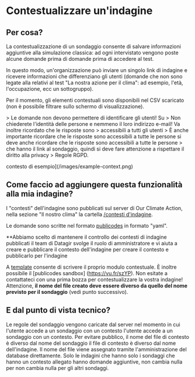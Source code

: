 # Contestualizzare un'indagine

## Per cosa?

La contestualizzazione di un sondaggio consente di salvare informazioni aggiuntive
alla simulazione classica: ad ogni intervistato vengono poste alcune domande prima di
domande prima di accedere al test.

In questo modo, un'organizzazione può inviare un singolo link di indagine e ricevere
informazioni che differenziano gli utenti (domande che non sono legate alla
relativi al test "La nostra azione per il clima": ad esempio, l'età, l'occupazione, ecc
un sottogruppo).

Per il momento, gli elementi contestuali sono disponibili nel CSV scaricato
(non è possibile filtrare sullo schermo di visualizzazione).

&gt; Le domande non devono permettere di identificare gli utenti! Su
&gt; Non chiederete l'identità delle persone e nemmeno il loro indirizzo e-mail! Va inoltre ricordato che le risposte sono &gt; accessibili a tutti gli utenti
&gt; È anche importante ricordare che le risposte sono accessibili a tutte le persone
si deve anche ricordare che le risposte sono accessibili a tutte le persone &gt; che hanno il link al sondaggio, quindi si deve fare attenzione a rispettare il diritto alla privacy
&gt; Regole RGPD.

contesto di esempio](/images/example-context.png)

## Come faccio ad aggiungere questa funzionalità alla mia indagine?

I "contesti" dell'indagine sono pubblicati sul server di Our Climate Action, nella sezione "Il nostro clima"
la cartella
[/contesti d'indagine](https://github.com/datagir/nosgestesclimat-server/tree/master/contextes-sondage).

Le domande sono scritte nel formato [publicodes](https://publi.codes/)
in formato "yaml".

**Abbiamo scelto di mantenere il controllo dei contesti di indagine pubblicati
il team di Datagir svolge il ruolo di amministratore e vi aiuta a creare e pubblicare il contesto dell'indagine
per creare il contesto e pubblicarlo per l'indagine

A
[template](https://github.com/datagir/nosgestesclimat-server/tree/master/contextes-sondage/template%20de%20contexte.yaml)
consente di scrivere il proprio modulo contestuale. È inoltre possibile
il [publicodes sandbox] (https://vu.fr/szYP). Non esitate a
contattateci con una prima bozza per contestualizzare la vostra indagine!
Attenzione, **il nome del file creato deve essere diverso da quello del nome previsto
per il sondaggio** (vedi punto successivo).

## E dal punto di vista tecnico?

Le regole del sondaggio vengono caricate dal server nel momento in cui l'utente accede a un sondaggio con un contesto
l'utente accede a un sondaggio con un contesto. Per evitare
pubblico, il nome del file di contesto è diverso dal nome del sondaggio
il file di contesto è diverso dal nome dell'indagine. Il nome del file viene assegnato tramite
l'amministrazione del database direttamente. Solo le indagini che hanno
solo i sondaggi che hanno un contesto allegato hanno domande aggiuntive, non cambia nulla per
non cambia nulla per gli altri sondaggi.

